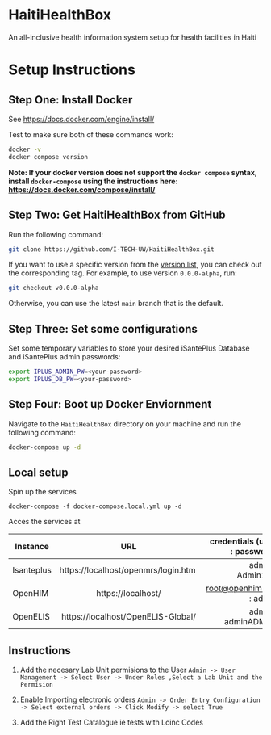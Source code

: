 # HaitiHealthBox
An all-inclusive health information system setup for health facilities in Haiti

# Setup Instructions

## Step One: Install Docker
See https://docs.docker.com/engine/install/

Test to make sure both of these commands work:
```sh
docker -v
docker compose version
```

**Note: If your docker version does not support the `docker compose` syntax, 
install `docker-compose` using the instructions here: https://docs.docker.com/compose/install/**


## Step Two: Get HaitiHealthBox from GitHub

Run the following command:
```sh
git clone https://github.com/I-TECH-UW/HaitiHealthBox.git
```

If you want to use a specific version from the [version list](https://github.com/I-TECH-UW/HaitiHealthBox/releases), you can check out the corresponding tag. For example, to use version `0.0.0-alpha`, run:
```sh
git checkout v0.0.0-alpha
```

Otherwise, you can use the latest `main` branch that is the default. 

## Step Three: Set some configurations
Set some temporary variables to store your desired iSantePlus Database and iSantePlus admin passwords:

```sh
export IPLUS_ADMIN_PW=<your-password>
export IPLUS_DB_PW=<your-password>
```
## Step Four: Boot up Docker Enviornment
Navigate to the `HaitiHealthBox` directory on your machine and run the following command:
```sh
docker-compose up -d
```

## Local setup

Spin up the services

```
docker-compose -f docker-compose.local.yml up -d
```

Acces the services at 

| Instance  |     URL       | credentials (user : password)|
|---------- |:-------------:|------:                       |
| Isanteplus   |  https://localhost/openmrs/login.htm  | admin : Admin123 |
| OpenHIM   |    https://localhost/  |  root@openhim.org : admin |
| OpenELIS | https://localhost/OpenELIS-Global/ |    admin : adminADMIN!| 

## Instructions 
1. Add the necesary Lab Unit permisions to the User 
`Admin -> User Management -> Select User -> Under Roles ,Select a Lab Unit and the Permision`

2. Enable Importing electronic orders 
`Admin -> Order Entry Configuration -> Select external orders -> Click Modify -> select True`

3. Add the Right Test Catalogue ie tests with Loinc Codes


